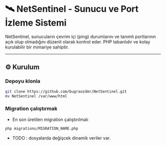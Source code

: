 # 🛰️ NetSentinel - Sunucu ve Port İzleme Sistemi

NetSentinel, sunucuların çevrim içi (ping) durumlarını ve tanımlı portlarının açık olup olmadığını düzenli olarak kontrol eder. PHP tabanlıdır ve kolay kurulabilir bir mimariye sahiptir.


---

## ⚙️ Kurulum

### Depoyu klonla

```bash
git clone https://github.com/bugraozdmr/NetSentinel.git
mv NetSentinel /var/www/html
```

### Migration çalıştırmak
* En son üretilen migration çalıştırılmalı
```bash
php migrations/MIGRATION_NAME.php
```

- TODO : dosyalarda değişcek dinamik veriler var.